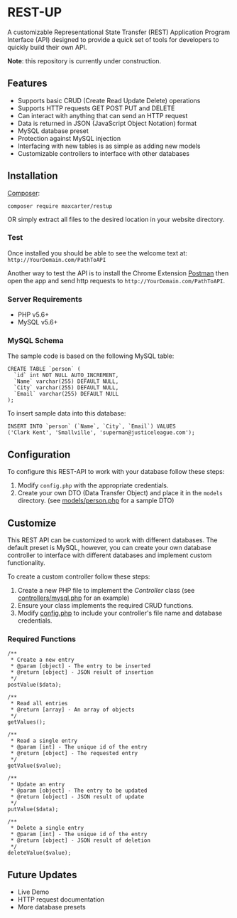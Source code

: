 # REST-UP

A customizable Representational State Transfer (REST) Application Program Interface (API) designed to provide a quick set of tools for developers to quickly build their own API. 

**Note**: this repository is currently under construction.

## Features

* Supports basic CRUD (Create Read Update Delete) operations
* Supports HTTP requests GET POST PUT and DELETE
* Can interact with anything that can send an HTTP request
* Data is returned in JSON (JavaScript Object Notation) format
* MySQL database preset
* Protection against MySQL injection
* Interfacing with new tables is as simple as adding new models
* Customizable controllers to interface with other databases 

## Installation

[Composer](https://getcomposer.org/):

```
composer require maxcarter/restup
```

OR simply extract all files to the desired location in your website directory.

### Test
Once installed you should be able to see the welcome text at: `http://YourDomain.com/PathToAPI`

Another way to test the API is to install the Chrome Extension [Postman](https://chrome.google.com/webstore/detail/postman/fhbjgbiflinjbdggehcddcbncdddomop) then open the app and send http requests to `http://YourDomain.com/PathToAPI`.

### Server Requirements

* PHP v5.6+
* MySQL v5.6+

### MySQL Schema

The sample code is based on the following MySQL table:

```
CREATE TABLE `person` (
  `id` int NOT NULL AUTO_INCREMENT,
  `Name` varchar(255) DEFAULT NULL,
  `City` varchar(255) DEFAULT NULL,
  `Email` varchar(255) DEFAULT NULL
);
```

To insert sample data into this database:

```
INSERT INTO `person` (`Name`, `City`, `Email`) VALUES
('Clark Kent', 'Smallville', 'superman@justiceleague.com');
```


## Configuration

To configure this REST-API to work with your database follow these steps:

1. Modify `config.php` with the appropriate credentials. 
2. Create your own DTO (Data Transfer Object) and place it in the `models` directory. (see [models/person.php]( https://github.com/maxcarter/REST-API/blob/master/models/person.php) for a sample DTO) 


## Customize

This REST API can be customized to work with different databases. The default preset is MySQL, however, you can create your own database controller to interface with different databases and implement custom functionality.

To create a custom controller follow these steps:

1. Create a new PHP file to implement the *Controller* class (see [controllers/mysql.php](https://github.com/maxcarter/REST-API/blob/master/controllers/mysql.php) for an example)
2. Ensure your class implements the required CRUD functions.
3. Modify [config.php](https://github.com/maxcarter/REST-API/blob/master/config/config.php) to include your controller's file name and database credentials. 

### Required Functions
```
/**
 * Create a new entry
 * @param [object] - The entry to be inserted
 * @return [object] - JSON result of insertion
 */
postValue($data);

/**
 * Read all entries
 * @return [array] - An array of objects 
 */
getValues();

/**
 * Read a single entry
 * @param [int] - The unique id of the entry
 * @return [object] - The requested entry
 */
getValue($value);

/**
 * Update an entry
 * @param [object] - The entry to be updated
 * @return [object] - JSON result of update
 */
putValue($data);

/**
 * Delete a single entry
 * @param [int] - The unique id of the entry
 * @return [object] - JSON result of deletion
 */
deleteValue($value);

```

## Future Updates

* Live Demo
* HTTP request documentation
* More database presets
